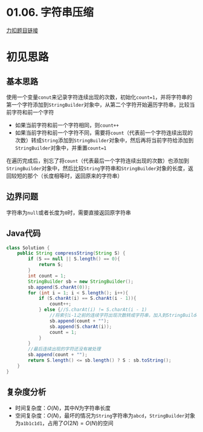 # 01.06. 字符串压缩

[力扣题目链接](https://leetcode-cn.com/problems/compress-string-lcci/)


# 初见思路

## 基本思路

使用一个变量`conut`来记录字符连续出现的次数，初始化`count=1`，并将字符串的第一个字符添加到`StringBuilder`对象中，从第二个字符开始遍历字符串，比较当前字符和前一个字符
- 如果当前字符和前一个字符相同，则`count++`
- 如果当前字符和前一个字符不同，需要将`count`（代表前一个字符连续出现的次数）转成`String`添加到`StringBuilder`对象中，然后再将当前字符给添加到`StringBuilder`对象中，并重置`count=1`

在遍历完成后，别忘了将`count`（代表最后一个字符连续出现的次数）也添加到`StringBuilder`对象中，然后比较`String`字符串和`StringBuilder`对象的长度，返回较短的那个（长度相等时，返回原来的字符串）

## 边界问题
字符串为`null`或者长度为`0`时，需要直接返回原字符串

## Java代码
```java
class Solution {
    public String compressString(String S) {
        if (S == null || S.length() == 0){
            return S;
        }
        int count = 1;
        StringBuilder sb = new StringBuilder();
        sb.append(S.charAt(0));
        for (int i = 1; i < S.length(); i++){
            if (S.charAt(i) == S.charAt(i - 1)){
                count++;
            } else {//S.charAt(i) != S.charAt(i - 1)
                //将索引i-1之前的连续字符出现次数转成字符串，加入到StringBuilder中
                sb.append(count + "");
                sb.append(S.charAt(i));
                count = 1;
            }
        }
        //最后连续出现的字符还没有被处理
        sb.append(count + "");
        return S.length() <= sb.length() ? S : sb.toString();
    }
}
```
## 复杂度分析
- 时间复杂度：$O(N)$，其中$N$为字符串长度
- 空间复杂度：$O(N)$，最坏的情况为`String`字符串为`abcd`，`StringBuilder`对象为`a1b1c1d1`，占用了$O(2N)=O(N)$的空间